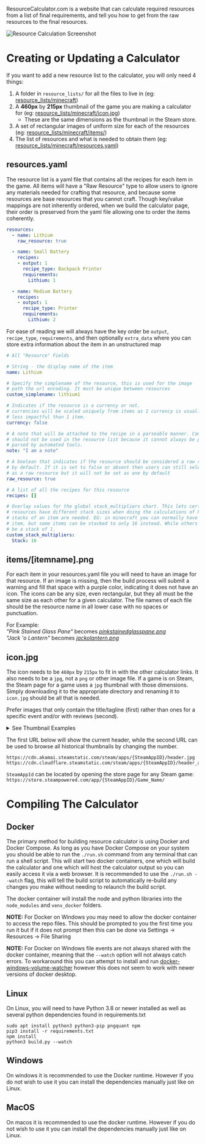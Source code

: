 ResourceCalculator.com is a website that can calculate required resources from a list of final requirements, and tell you how to get from the raw resources to the final resources.

![Resource Calculation Screenshot](screenshot01.png "Resource Calculation Screenshot")


Creating or Updating a Calculator
=================================
If you want to add a new resource list to the calculator, you will only need 4 things:  
1. A folder in `resource_lists/` for all the files to live in (eg: [resource_lists/minecraft](resource_lists/minecraft))
2. A **460px** by **215px** thumbnail of the game you are making a calculator for (eg: [resource_lists/minecraft/icon.jpg](resource_lists/minecraft/icon.jpg))
    * These are the same dimensions as the thumbnail in the Steam store.
3. A set of rectangular images of uniform size for each of the resources (eg: [resource_lists/minecraft/items/](resource_lists/minecraft/items/))
4. The list of resources and what is needed to obtain them (eg: [resource_lists/minecraft/resources.yaml](resource_lists/minecraft/resources.yaml))

resources.yaml
--------------
The resource list is a yaml file that contains all the recipes for each item in the game. All items will have a "Raw Resource" type to allow users to ignore any materials needed for crafting that resource, and because some resources are base resources that you cannot craft.
Though key/value mappings are not inherently ordered, when we build the calculator page, their order is preserved from the yaml file
allowing one to order the items coherently.
```yaml
resources:
  - name: Lithium
    raw_resource: true

  - name: Small Battery
    recipes:
    - output: 1
      recipe_type: Backpack Printer
      requirements:
        Lithium: 1

  - name: Medium Battery
    recipes:
    - output: 1
      recipe_type: Printer
      requirements:
        Lithium: 2
```
For ease of reading we will always have the key order be `output`, `recipe_type`, `requirements`, and then optionally `extra_data` where you can store extra information about the item in an unstructured map


```yaml
# All "Resource" Fields

# String - the display name of the item
name: Lithium

# Specify the simplename of the resource, this is used for the image
# path the url encoding. It must be unique between resources
custom_simplename: lithium1

# Indicates if the resource is a currency or not.
# currencies will be scaled uniquely from items as 1 currency is usually a lot
# less impactful than 1 item.
currency: false

# A note that will be attached to the recipe in a parseable manner. Comments
# should not be used in the resource list because it cannot always be properly
# parsed by automated tools.
note: "I am a note"

# A boolean that indicates if the resource should be considered a raw resource
# by default. If it is set to false or absent then users can still select it
# as a raw resource but it will not be set as one by default
raw_resource: true

# A list of all the recipes for this resource
recipes: []

# Overlay values for the global stack_multipliers chart. This lets certian
# resources have different stack sizes when doing the calculations of how many
# stacks of an item are needed. EG: in minecraft you can normally have 64 of an
# item, but some items can be stacked to only 16 instead. While others can only
# be a stack of 1.
custom_stack_multipliers:
  Stack: 16
```

items/[itemname].png
-----------
For each item in your resources.yaml file you will need to have an image for that resource. If an image is missing, then the build process will submit a warning and fill that space with a purple color, indicating it does not have an icon.
The icons can be any size, even rectangular, but they all must be the same size as each other for a given calculator.
The file names of each file should be the resource name in all lower case with no spaces or punctuation.  

For Example:  
*"Pink Stained Glass Pane"* becomes *[pinkstainedglasspane.png](resource_lists/minecraft/items/pinkstainedglasspane.png)*  
*"Jack 'o Lantern"* becomes *[jackolantern.png](resource_lists/minecraft/items/jackolantern.png)*

icon.jpg
--------
The icon needs to be `460px` by `215px` to fit in with the other calculator links. It also needs to be a `jpg`, not a `png` or other image file. If a game is on Steam, the Steam page for a game uses a `jpg` thumbnail with those dimensions. Simply downloading it to the appropriate directory and renaming it to `icon.jpg` should be all that is needed.

Prefer images that only contain the title/tagline (first) rather than ones for a specific event and/or with reviews (second).

<details>
    <summary>See Thumbnail Examples</summary>
    
![Good thumbnail example](https://cdn.cloudflare.steamstatic.com/steam/apps/548430/header_alt_assets_1.jpg "Good thumbnail example")
![Bad thumbnail example](https://cdn.cloudflare.steamstatic.com/steam/apps/548430/header_alt_assets_13.jpg "Bad thumbnail example")

</details>

The first URL below will show the current header, while the second URL can be used to browse all historical thumbnails by changing the number.
```
https://cdn.akamai.steamstatic.com/steam/apps/{SteamAppID}/header.jpg
https://cdn.cloudflare.steamstatic.com/steam/apps/{SteamAppID}/header_alt_assets_1.jpg
```
`SteamAppId` can be located by opening the store page for any Steam game: `https://store.steampowered.com/app/{SteamAppID}/Game_Name/`

Compiling The Calculator
========================

Docker
------
The primary method for building resource calculator is using Docker and Docker Compose. As long as you have Docker Compose on your system you should be able to run the `./run.sh` command from any terminal that can run a shell script. This will start two docker containers, one which will build the calculator and one which will host the calculator output so you can easily access it via a web browser. It is recommended to use the `./run.sh --watch` flag, this will tell the build script to automatically re-build any changes you make without needing to relaunch the build script.

The docker container will install the node and python libraries into the `node_modules` and `venv_docker` folders.

**NOTE:** For Docker on Windows you may need to allow the docker container to access the repo files. This should be prompted to you the first time you run it but if it does not prompt then this can be done via Settings -> Resources -> File Sharing

**NOTE:** For Docker on Windows file events are not always shared with the docker container, meaning that the `--watch` option will not always catch errors. To workaround this you can attempt to install and run [docker-windows-volume-watcher](https://pypi.org/project/docker-windows-volume-watcher/) however this does not seem to work with newer versions of docker desktop.

Linux
-----
On Linux, you will need to have Python 3.8 or newer installed as well as several python dependencies found in requirements.txt
```
sudo apt install python3 python3-pip pngquant npm
pip3 install -r requirements.txt
npm install
python3 build.py --watch
```

Windows
-------
On windows it is recommended to use the Docker runtime. However if you do not wish to use it you can install the dependencies manually just like on Linux.


MacOS
-----
On macos it is recommended to use the docker runtime. However if you do not wish to use it you can install the dependencies manually just like on Linux.
